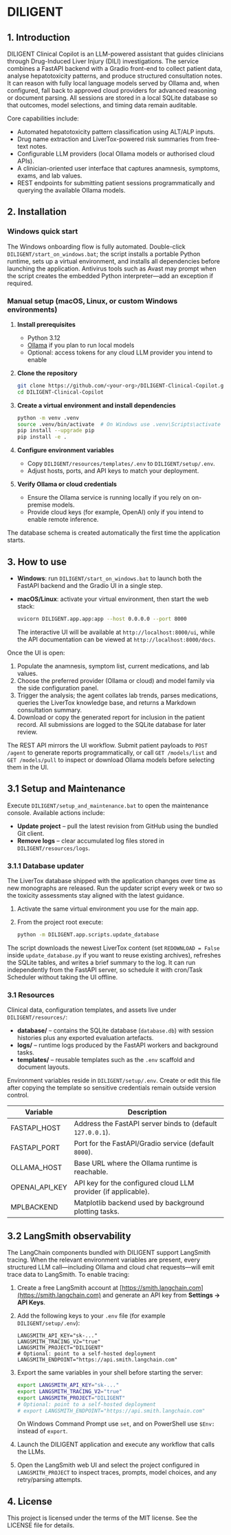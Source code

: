 # DILIGENT

## 1. Introduction
DILIGENT Clinical Copilot is an LLM-powered assistant that guides clinicians through Drug-Induced Liver Injury (DILI) investigations. The service combines a FastAPI backend with a Gradio front-end to collect patient data, analyse hepatotoxicity patterns, and produce structured consultation notes. It can reason with fully local language models served by Ollama and, when configured, fall back to approved cloud providers for advanced reasoning or document parsing. All sessions are stored in a local SQLite database so that outcomes, model selections, and timing data remain auditable.

Core capabilities include:

- Automated hepatotoxicity pattern classification using ALT/ALP inputs.
- Drug name extraction and LiverTox-powered risk summaries from free-text notes.
- Configurable LLM providers (local Ollama models or authorised cloud APIs).
- A clinician-oriented user interface that captures anamnesis, symptoms, exams, and lab values.
- REST endpoints for submitting patient sessions programmatically and querying the available Ollama models.

## 2. Installation

### Windows quick start
The Windows onboarding flow is fully automated. Double-click `DILIGENT/start_on_windows.bat`; the script installs a portable Python runtime, sets up a virtual environment, and installs all dependencies before launching the application. Antivirus tools such as Avast may prompt when the script creates the embedded Python interpreter—add an exception if required.

### Manual setup (macOS, Linux, or custom Windows environments)

1. **Install prerequisites**
   - Python 3.12
   - [Ollama](https://ollama.com/) if you plan to run local models
   - Optional: access tokens for any cloud LLM provider you intend to enable
2. **Clone the repository**

   ```bash
   git clone https://github.com/<your-org>/DILIGENT-Clinical-Copilot.git
   cd DILIGENT-Clinical-Copilot
   ```

3. **Create a virtual environment and install dependencies**

   ```bash
   python -m venv .venv
   source .venv/bin/activate  # On Windows use .venv\Scripts\activate
   pip install --upgrade pip
   pip install -e .
   ```

4. **Configure environment variables**
   - Copy `DILIGENT/resources/templates/.env` to `DILIGENT/setup/.env`.
   - Adjust hosts, ports, and API keys to match your deployment.

5. **Verify Ollama or cloud credentials**
   - Ensure the Ollama service is running locally if you rely on on-premise models.
   - Provide cloud keys (for example, OpenAI) only if you intend to enable remote inference.

The database schema is created automatically the first time the application starts.

## 3. How to use

- **Windows**: run `DILIGENT/start_on_windows.bat` to launch both the FastAPI backend and the Gradio UI in a single step.
- **macOS/Linux**: activate your virtual environment, then start the web stack:

  ```bash
  uvicorn DILIGENT.app.app:app --host 0.0.0.0 --port 8000
  ```

  The interactive UI will be available at `http://localhost:8000/ui`, while the API documentation can be viewed at `http://localhost:8000/docs`.

Once the UI is open:

1. Populate the anamnesis, symptom list, current medications, and lab values.
2. Choose the preferred provider (Ollama or cloud) and model family via the side configuration panel.
3. Trigger the analysis; the agent collates lab trends, parses medications, queries the LiverTox knowledge base, and returns a Markdown consultation summary.
4. Download or copy the generated report for inclusion in the patient record. All submissions are logged to the SQLite database for later review.

The REST API mirrors the UI workflow. Submit patient payloads to `POST /agent` to generate reports programmatically, or call `GET /models/list` and `GET /models/pull` to inspect or download Ollama models before selecting them in the UI.

## 3.1 Setup and Maintenance
Execute `DILIGENT/setup_and_maintenance.bat` to open the maintenance console. Available actions include:

- **Update project** – pull the latest revision from GitHub using the bundled Git client.
- **Remove logs** – clear accumulated log files stored in `DILIGENT/resources/logs`.

### 3.1.1 Database updater
The LiverTox database shipped with the application changes over time as new monographs are released. Run the updater script every week or two so the toxicity assessments stay aligned with the latest guidance.

1. Activate the same virtual environment you use for the main app.
2. From the project root execute:

   ```bash
   python -m DILIGENT.app.scripts.update_database
   ```

The script downloads the newest LiverTox content (set `REDOWNLOAD = False` inside `update_database.py` if you want to reuse existing archives), refreshes the SQLite tables, and writes a brief summary to the log. It can run independently from the FastAPI server, so schedule it with cron/Task Scheduler without taking the UI offline.

### 3.1 Resources
Clinical data, configuration templates, and assets live under `DILIGENT/resources/`:

- **database/** – contains the SQLite database (`database.db`) with session histories plus any exported evaluation artefacts.
- **logs/** – runtime logs produced by the FastAPI workers and background tasks.
- **templates/** – reusable templates such as the `.env` scaffold and document layouts.

Environment variables reside in `DILIGENT/setup/.env`. Create or edit this file after copying the template so sensitive credentials remain outside version control.

| Variable             | Description                                                     |
|----------------------|-----------------------------------------------------------------|
| FASTAPI_HOST         | Address the FastAPI server binds to (default `127.0.0.1`).      |
| FASTAPI_PORT         | Port for the FastAPI/Gradio service (default `8000`).           |
| OLLAMA_HOST          | Base URL where the Ollama runtime is reachable.                 |
| OPENAI_API_KEY       | API key for the configured cloud LLM provider (if applicable).  |
| MPLBACKEND           | Matplotlib backend used by background plotting tasks.           |


## 3.2 LangSmith observability
The LangChain components bundled with DILIGENT support LangSmith tracing. When the relevant environment variables are present, every structured LLM call—including Ollama and cloud chat requests—will emit trace data to LangSmith. To enable tracing:

1. Create a free LangSmith account at [https://smith.langchain.com](https://smith.langchain.com) and generate an API key from **Settings → API Keys**.
2. Add the following keys to your `.env` file (for example `DILIGENT/setup/.env`):

   ```text
   LANGSMITH_API_KEY="sk-..."
   LANGSMITH_TRACING_V2="true"
   LANGSMITH_PROJECT="DILIGENT"
   # Optional: point to a self-hosted deployment
   LANGSMITH_ENDPOINT="https://api.smith.langchain.com"
   ```

3. Export the same variables in your shell before starting the server:

   ```bash
   export LANGSMITH_API_KEY="sk-..."
   export LANGSMITH_TRACING_V2="true"
   export LANGSMITH_PROJECT="DILIGENT"
   # Optional: point to a self-hosted deployment
   # export LANGSMITH_ENDPOINT="https://api.smith.langchain.com"
   ```

   On Windows Command Prompt use `set`, and on PowerShell use `$Env:` instead of `export`.
4. Launch the DILIGENT application and execute any workflow that calls the LLMs.
5. Open the LangSmith web UI and select the project configured in `LANGSMITH_PROJECT` to inspect traces, prompts, model choices, and any retry/parsing attempts.

## 4. License
This project is licensed under the terms of the MIT license. See the LICENSE file for details.

